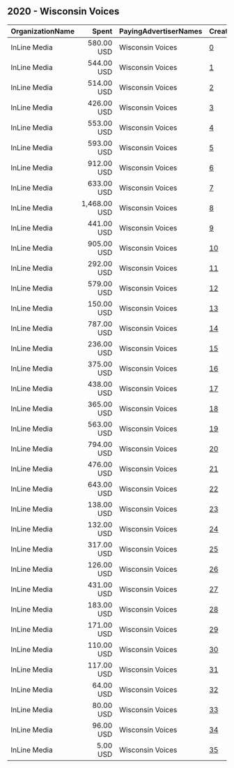 ## 2020 - Wisconsin Voices 
|OrganizationName|Spent|PayingAdvertiserNames|CreativeUrls|Impressions|Genders|AgeBrackets|CountryCodes|BillingAddresses|CandidateBallotInformation|
|:---|---:|:---|:---|---:|:---|:---|:---|:---|:---|
|InLine Media|580.00 USD|Wisconsin Voices|[0](https://www.snap.com/political-ads/asset/6b5d179d5644eb99d4a32b8be81d65d5da962efb9e99b2312978b5daad1d1051?mediaType=mp4)|354,579||17-24|united states|"1600 Stout Street,Denver,80203,US"||
|InLine Media|544.00 USD|Wisconsin Voices|[1](https://www.snap.com/political-ads/asset/cabb3abf84d9d668b636885e189454665d1e621cf616f784c56e197886523c6f?mediaType=mp4)|341,512||17-24|united states|"1600 Stout Street,Denver,80203,US"||
|InLine Media|514.00 USD|Wisconsin Voices|[2](https://www.snap.com/political-ads/asset/0b3d3be298c21eb54c01d807dec545e4a26da7df0db786e4cabe7acc1f999a7f?mediaType=mp4)|331,534||17-24|united states|"1600 Stout Street,Denver,80203,US"||
|InLine Media|426.00 USD|Wisconsin Voices|[3](https://www.snap.com/political-ads/asset/244a18025abf9b39ec34ca0a0ac3e6dca7549d9f7b4cf9c4f5781281d75d5b89?mediaType=mp4)|245,862||17-24|united states|"1600 Stout Street,Denver,80203,US"||
|InLine Media|553.00 USD|Wisconsin Voices|[4](https://www.snap.com/political-ads/asset/244a18025abf9b39ec34ca0a0ac3e6dca7549d9f7b4cf9c4f5781281d75d5b89?mediaType=mp4)|196,165|FEMALE|25-34|united states|"1600 Stout Street,Denver,80203,US"||
|InLine Media|593.00 USD|Wisconsin Voices|[5](https://www.snap.com/political-ads/asset/0b3d3be298c21eb54c01d807dec545e4a26da7df0db786e4cabe7acc1f999a7f?mediaType=mp4)|184,066|FEMALE|25-34|united states|"1600 Stout Street,Denver,80203,US"||
|InLine Media|912.00 USD|Wisconsin Voices|[6](https://www.snap.com/political-ads/asset/90a552b1cc52fb057610346efdf31fa7e53d0660e7803267dcc0056cb6334c05?mediaType=png)|179,931||18+|united states|"1600 Stout Street,Denver,80203,US"||
|InLine Media|633.00 USD|Wisconsin Voices|[7](https://www.snap.com/political-ads/asset/8b0685710e95d8c38d4de7fcc3a90efec6f04bccae17844a76f596b2f367e084?mediaType=png)|177,636||18+|united states|"1600 Stout Street,Denver,80203,US"||
|InLine Media|1,468.00 USD|Wisconsin Voices|[8](https://www.snap.com/political-ads/asset/c1094220a9a08aa96f9cca2d049c1f75c0444fcb3c85256ced85ff19d67fad68?mediaType=png)|175,321||18+|united states|"1600 Stout Street,Denver,80203,US"||
|InLine Media|441.00 USD|Wisconsin Voices|[9](https://www.snap.com/political-ads/asset/6d2d191758c8bf83c36f19ec920ff7d26f45af3363023b98538d16b215749440?mediaType=mp4)|145,550|FEMALE|25-34|united states|"1600 Stout Street,Denver,80203,US"||
|InLine Media|905.00 USD|Wisconsin Voices|[10](https://www.snap.com/political-ads/asset/d99b590dfc83b116391f7995d0aee8cbdf2c54a3c4caa95eeb4ec7889ec656b1?mediaType=png)|126,634||18+|united states|"1600 Stout Street,Denver,80203,US"||
|InLine Media|292.00 USD|Wisconsin Voices|[11](https://www.snap.com/political-ads/asset/cabb3abf84d9d668b636885e189454665d1e621cf616f784c56e197886523c6f?mediaType=mp4)|122,074|FEMALE|25-34|united states|"1600 Stout Street,Denver,80203,US"||
|InLine Media|579.00 USD|Wisconsin Voices|[12](https://www.snap.com/political-ads/asset/2d3716393e477cf0da4e7a181e4993e5a33a985023ec53c29f24ed0979914a90?mediaType=png)|112,974||17-24|united states|"1600 Stout Street,Denver,80203,US"||
|InLine Media|150.00 USD|Wisconsin Voices|[13](https://www.snap.com/political-ads/asset/6d2d191758c8bf83c36f19ec920ff7d26f45af3363023b98538d16b215749440?mediaType=mp4)|109,481||17-24|united states|"1600 Stout Street,Denver,80203,US"||
|InLine Media|787.00 USD|Wisconsin Voices|[14](https://www.snap.com/political-ads/asset/258744dc642910b7555f63a3cbb44e36b939b6bbb00bd5ba4bbe16bda8517252?mediaType=png)|101,498||18+|united states|"1600 Stout Street,Denver,80203,US"||
|InLine Media|236.00 USD|Wisconsin Voices|[15](https://www.snap.com/political-ads/asset/6b5d179d5644eb99d4a32b8be81d65d5da962efb9e99b2312978b5daad1d1051?mediaType=mp4)|96,649|FEMALE|25-34|united states|"1600 Stout Street,Denver,80203,US"||
|InLine Media|375.00 USD|Wisconsin Voices|[16](https://www.snap.com/political-ads/asset/74eb0728844b14e73f168e29aa885b2318f54b9b67823996d09a618dc6e63f92?mediaType=png)|87,791||18+|united states|"1600 Stout Street,Denver,80203,US"||
|InLine Media|438.00 USD|Wisconsin Voices|[17](https://www.snap.com/political-ads/asset/d1a340cf2e90302a985ce2aaa76bbec8f824a6712b89851aad9ae455a22aec5d?mediaType=png)|82,335||17-24|united states|"1600 Stout Street,Denver,80203,US"||
|InLine Media|365.00 USD|Wisconsin Voices|[18](https://www.snap.com/political-ads/asset/766b36a7e6eb06168335cb2fa6afff96481a2114f7d94a6e2d8dfa4ed0a675bc?mediaType=mp4)|71,418||17-24|united states|"1600 Stout Street,Denver,80203,US"||
|InLine Media|563.00 USD|Wisconsin Voices|[19](https://www.snap.com/political-ads/asset/3460b19de8b36d30544bf84ae255b80989ef7960e4840e4b413db49526c195e3?mediaType=png)|68,271|FEMALE|25-34|united states|"1600 Stout Street,Denver,80203,US"||
|InLine Media|794.00 USD|Wisconsin Voices|[20](https://www.snap.com/political-ads/asset/d99b590dfc83b116391f7995d0aee8cbdf2c54a3c4caa95eeb4ec7889ec656b1?mediaType=png)|65,348|FEMALE|18+|united states|"1600 Stout Street,Denver,80203,US"||
|InLine Media|476.00 USD|Wisconsin Voices|[21](https://www.snap.com/political-ads/asset/38cfc644019e76faeebbb03107f033a6b60465c02eb550947950bfb001c2b73e?mediaType=mp4)|57,762|FEMALE|25-34|united states|"1600 Stout Street,Denver,80203,US"||
|InLine Media|643.00 USD|Wisconsin Voices|[22](https://www.snap.com/political-ads/asset/c1094220a9a08aa96f9cca2d049c1f75c0444fcb3c85256ced85ff19d67fad68?mediaType=png)|51,587|FEMALE|18+|united states|"1600 Stout Street,Denver,80203,US"||
|InLine Media|138.00 USD|Wisconsin Voices|[23](https://www.snap.com/political-ads/asset/31889a2550192db4bba2dd1552705ca875a1e88f773b05e24830f8a31f2d5463?mediaType=mp4)|43,329||17-24|united states|"1600 Stout Street,Denver,80203,US"||
|InLine Media|132.00 USD|Wisconsin Voices|[24](https://www.snap.com/political-ads/asset/e01dca931c1a60ecc358a881032f083caaaa6eafd554b18dffe2c9a8e8b264d9?mediaType=mp4)|43,143||17-24|united states|"1600 Stout Street,Denver,80203,US"||
|InLine Media|317.00 USD|Wisconsin Voices|[25](https://www.snap.com/political-ads/asset/0508f96c40bc0f42beb1da0d939979dc803a363110598e7cb6e233eece0a27da?mediaType=png)|41,808|FEMALE|25-34|united states|"1600 Stout Street,Denver,80203,US"||
|InLine Media|126.00 USD|Wisconsin Voices|[26](https://www.snap.com/political-ads/asset/285d07f33586e918c7c6ed3ffa9fc2e71fff7d75a18c0d5ee3fd7c20eb9f33aa?mediaType=mp4)|40,027||17-24|united states|"1600 Stout Street,Denver,80203,US"||
|InLine Media|431.00 USD|Wisconsin Voices|[27](https://www.snap.com/political-ads/asset/90a552b1cc52fb057610346efdf31fa7e53d0660e7803267dcc0056cb6334c05?mediaType=png)|38,150|FEMALE|18+|united states|"1600 Stout Street,Denver,80203,US"||
|InLine Media|183.00 USD|Wisconsin Voices|[28](https://www.snap.com/political-ads/asset/ec6039500eadda1dca785a1d63aa6dd30e9bab5be3a39c8ea7b5d3a733888823?mediaType=mp4)|35,334|FEMALE|25-34|united states|"1600 Stout Street,Denver,80203,US"||
|InLine Media|171.00 USD|Wisconsin Voices|[29](https://www.snap.com/political-ads/asset/8c77014be1cc2effc7b12c6ff83b9e47a563cf2e0ac7b2eb83a4dbaa16fb5429?mediaType=mp4)|33,508|FEMALE|25-34|united states|"1600 Stout Street,Denver,80203,US"||
|InLine Media|110.00 USD|Wisconsin Voices|[30](https://www.snap.com/political-ads/asset/ce56bbe0c9b5f7821e430925973a1bb796775ddcf3ec58c3600b63b075be6bbb?mediaType=mp4)|20,920|FEMALE|25-34|united states|"1600 Stout Street,Denver,80203,US"||
|InLine Media|117.00 USD|Wisconsin Voices|[31](https://www.snap.com/political-ads/asset/90ade80934c5dba6d3dfd83240024428f55f6d3d718a6690ac8013ace76c53bb?mediaType=mp4)|19,308||17-24|united states|"1600 Stout Street,Denver,80203,US"||
|InLine Media|64.00 USD|Wisconsin Voices|[32](https://www.snap.com/political-ads/asset/be0288dcbc149764ea82c78828198a9d8feaed9ed2167fae9d961a117f180702?mediaType=mp4)|14,886|FEMALE|25-34|united states|"1600 Stout Street,Denver,80203,US"||
|InLine Media|80.00 USD|Wisconsin Voices|[33](https://www.snap.com/political-ads/asset/aaa6c5fe27d9efb737e5445c384b4d6e5f538293424a172e2d0dc412abaf15dc?mediaType=mp4)|10,672|FEMALE|25-34|united states|"1600 Stout Street,Denver,80203,US"||
|InLine Media|96.00 USD|Wisconsin Voices|[34](https://www.snap.com/political-ads/asset/258744dc642910b7555f63a3cbb44e36b939b6bbb00bd5ba4bbe16bda8517252?mediaType=png)|9,768|FEMALE|18+|united states|"1600 Stout Street,Denver,80203,US"||
|InLine Media|5.00 USD|Wisconsin Voices|[35](https://www.snap.com/political-ads/asset/26bd3225321c407cd7578a3475733cd29265ad5ba110c2183ef3169888e716cc?mediaType=mp4)|1,841||17-24|united states|"1600 Stout Street,Denver,80203,US"||
